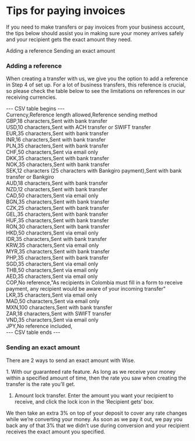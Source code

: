 # Tips for paying invoices

If you need to make transfers or pay invoices from your business account, the tips below should assist you in making sure your money arrives safely and your recipient gets the exact amount they need.

Adding a reference Sending an exact amount

### Adding a reference

When creating a transfer with us, we give you the option to add a reference in Step 4 of set up. For a lot of business transfers, this reference is crucial, so please check the table below to see the limitations on references in our receiving currencies.


--- CSV table begins ---  
Currency,Reference length allowed,Reference sending method  
GBP,18 characters,Sent with bank transfer  
USD,10 characters,Sent with ACH transfer or SWIFT transfer  
EUR,35 characters,Sent with bank transfer  
INR,16 characters,Sent with bank transfer  
PLN,35 characters,Sent with bank transfer  
CHF,50 characters,Sent via email only  
DKK,35 characters,Sent with bank transfer  
NOK,35 characters,Sent with bank transfer  
SEK,12 characters (25 characters with Bankgiro payment),Sent with bank transfer or Bankgiro  
AUD,18 characters,Sent with bank transfer  
NZD,12 characters,Sent with bank transfer  
CAD,50 characters,Sent via email only  
BGN,35 characters,Sent with bank transfer  
CZK,25 characters,Sent with bank transfer  
GEL,35 characters,Sent with bank transfer  
HUF,35 characters,Sent with bank transfer  
RON,30 characters,Sent with bank transfer  
HKD,50 characters,Sent via email only  
IDR,35 characters,Sent with bank transfer  
KRW,35 characters,Sent via email only  
MYR,35 characters,Sent with bank transfer  
PHP,35 characters,Sent with bank transfer  
SGD,35 characters,Sent via email only  
THB,50 characters,Sent via email only  
AED,35 characters,Sent via email only  
COP,No reference,"As recipients in Colombia must fill in a form to receive payment, any recipient would be aware of your incoming transfer"  
LKR,35 characters,Sent via email only  
MAD,50 characters,Sent via email only  
MXN,100 characters,Sent with bank transfer  
ZAR,18 characters,Sent with SWIFT transfer  
VND,35 characters,Sent via email only  
JPY,No reference included,  
--- CSV table ends ---  


### Sending an exact amount

There are 2 ways to send an exact amount with Wise.

1\. With our guaranteed rate feature. As long as we receive your money within a specified amount of time, then the rate you saw when creating the transfer is the rate you’ll get.

  1. Amount lock transfer. Enter the amount you want your recipient to receive, and click the lock icon in the ’Recipient gets’ box.




We then take an extra 3% on top of your deposit to cover any rate changes while we’re converting your money. As soon as we pay it out, we pay you back any of that 3% that we didn’t use during conversion and your recipient receives the exact amount you specified.